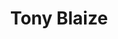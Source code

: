 ---
title: Tony Blaize
categories:
- radio
- digital
- press
tags:
- artist
position: 2
image: 
is-featured: 
is-front: 
website:
facebook: https://www.facebook.com/tonyblaizemusic/
twitter:
instagram:
spotify:
soundcloud:
youtube: 
apple: 
layout: client
---